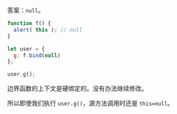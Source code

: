 答案：`null`。


```js run
function f() {
  alert( this ); // null
}

let user = {
  g: f.bind(null)
};

user.g();
```

边界函数的上下文是硬绑定的。没有办法继续修改。

所以即使我们执行 `user.g()`，源方法调用时还是 `this=null`。
